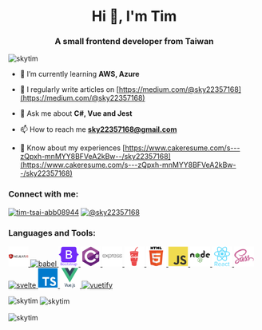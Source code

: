 <h1 align="center">Hi 👋, I'm Tim</h1>
<h3 align="center">A small frontend developer from Taiwan</h3>

<p align="left"> <img src="https://komarev.com/ghpvc/?username=skytim&label=Profile%20views&color=0e75b6&style=flat" alt="skytim" /> </p>

- 🌱 I’m currently learning **AWS, Azure**

- 📝 I regularly write articles on [https://medium.com/@sky22357168](https://medium.com/@sky22357168)

- 💬 Ask me about **C#, Vue and Jest**

- 📫 How to reach me **sky22357168@gmail.com**

- 📄 Know about my experiences [https://www.cakeresume.com/s---zQpxh-mnMYY8BFVeA2kBw--/sky22357168](https://www.cakeresume.com/s---zQpxh-mnMYY8BFVeA2kBw--/sky22357168)

<h3 align="left">Connect with me:</h3>
<p align="left">
<a href="https://linkedin.com/in/tim-tsai-abb08944" target="blank"><img align="center" src="https://cdn.jsdelivr.net/npm/simple-icons@3.0.1/icons/linkedin.svg" alt="tim-tsai-abb08944" height="30" width="40" /></a>
<a href="https://medium.com/@sky22357168" target="blank"><img align="center" src="https://cdn.jsdelivr.net/npm/simple-icons@3.0.1/icons/medium.svg" alt="@sky22357168" height="30" width="40" /></a>
</p>

<h3 align="left">Languages and Tools:</h3>
<p align="left"> <a href="https://angular.io" target="_blank"> <img src="https://raw.githubusercontent.com/devicons/devicon/master/icons/angularjs/angularjs-original-wordmark.svg" alt="angularjs" width="40" height="40"/> </a> <a href="https://babeljs.io/" target="_blank"> <img src="https://www.vectorlogo.zone/logos/babeljs/babeljs-icon.svg" alt="babel" width="40" height="40"/> </a> <a href="https://getbootstrap.com" target="_blank"> <img src="https://raw.githubusercontent.com/devicons/devicon/master/icons/bootstrap/bootstrap-plain-wordmark.svg" alt="bootstrap" width="40" height="40"/> </a> <a href="https://www.w3schools.com/cs/" target="_blank"> <img src="https://raw.githubusercontent.com/devicons/devicon/master/icons/csharp/csharp-original.svg" alt="csharp" width="40" height="40"/> </a> <a href="https://expressjs.com" target="_blank"> <img src="https://raw.githubusercontent.com/devicons/devicon/master/icons/express/express-original-wordmark.svg" alt="express" width="40" height="40"/> </a> <a href="https://gulpjs.com" target="_blank"> <img src="https://raw.githubusercontent.com/devicons/devicon/master/icons/gulp/gulp-plain.svg" alt="gulp" width="40" height="40"/> </a> <a href="https://www.w3.org/html/" target="_blank"> <img src="https://raw.githubusercontent.com/devicons/devicon/master/icons/html5/html5-original-wordmark.svg" alt="html5" width="40" height="40"/> </a> <a href="https://developer.mozilla.org/en-US/docs/Web/JavaScript" target="_blank"> <img src="https://raw.githubusercontent.com/devicons/devicon/master/icons/javascript/javascript-original.svg" alt="javascript" width="40" height="40"/> </a> <a href="https://nodejs.org" target="_blank"> <img src="https://raw.githubusercontent.com/devicons/devicon/master/icons/nodejs/nodejs-original-wordmark.svg" alt="nodejs" width="40" height="40"/> </a> <a href="https://reactjs.org/" target="_blank"> <img src="https://raw.githubusercontent.com/devicons/devicon/master/icons/react/react-original-wordmark.svg" alt="react" width="40" height="40"/> </a> <a href="https://sass-lang.com" target="_blank"> <img src="https://raw.githubusercontent.com/devicons/devicon/master/icons/sass/sass-original.svg" alt="sass" width="40" height="40"/> </a> <a href="https://svelte.dev" target="_blank"> <img src="https://upload.wikimedia.org/wikipedia/commons/1/1b/Svelte_Logo.svg" alt="svelte" width="40" height="40"/> </a> <a href="https://www.typescriptlang.org/" target="_blank"> <img src="https://raw.githubusercontent.com/devicons/devicon/master/icons/typescript/typescript-original.svg" alt="typescript" width="40" height="40"/> </a> <a href="https://vuejs.org/" target="_blank"> <img src="https://raw.githubusercontent.com/devicons/devicon/master/icons/vuejs/vuejs-original-wordmark.svg" alt="vuejs" width="40" height="40"/> </a> <a href="https://vuetifyjs.com/en/" target="_blank"> <img src="https://bestofjs.org/logos/vuetify.svg" alt="vuetify" width="40" height="40"/> </a> </p>

<p><img align="left" src="https://github-readme-stats.vercel.app/api/top-langs?username=skytim&show_icons=true&locale=en&layout=compact" alt="skytim" /></p>

<p>&nbsp;<img align="center" src="https://github-readme-stats.vercel.app/api?username=skytim&show_icons=true&locale=en" alt="skytim" /></p>

<p><img align="center" src="https://github-readme-streak-stats.herokuapp.com/?user=skytim&" alt="skytim" /></p>

